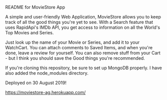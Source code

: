 README for MovieStore App

A simple and user-friendly Web Application, MovieStore allows you to keep track of all the good things you're yet to see. 
With a Search feature that uses RapidApi's IMDb API, you get access to information on all the World's Top Movies and Series.

Just look up the name of your Movie or Series, and add it to your WatchCart. 
You can attach comments to Saved Items, and when you're done, leave a review for yourself. 
You can also remove stuff from your Cart - but I think you should save the Good things you're recommended.


If you're cloning this repository, be sure to set up MongoDB properly. I have also added the node_modules directory. 

Deployed on 30 August 2019!

https://moviestore-ag.herokuapp.com/
